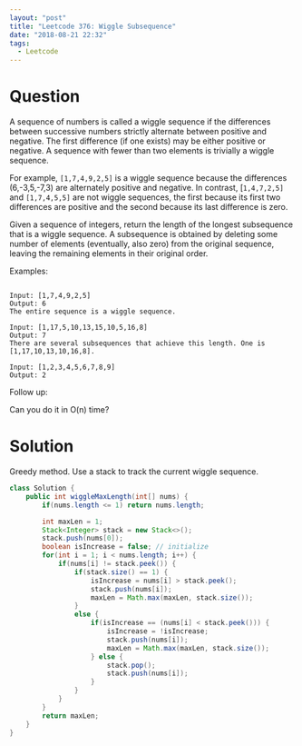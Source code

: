 ```yaml
---
layout: "post"
title: "Leetcode 376: Wiggle Subsequence"
date: "2018-08-21 22:32"
tags:
  - Leetcode
---
```


# Question
A sequence of numbers is called a wiggle sequence if the differences between successive numbers strictly alternate between positive and negative. The first difference (if one exists) may be either positive or negative. A sequence with fewer than two elements is trivially a wiggle sequence.

For example, `[1,7,4,9,2,5]` is a wiggle sequence because the differences (6,-3,5,-7,3) are alternately positive and negative. In contrast, [`1,4,7,2,5]` and `[1,7,4,5,5]` are not wiggle sequences, the first because its first two differences are positive and the second because its last difference is zero.

Given a sequence of integers, return the length of the longest subsequence that is a wiggle sequence. A subsequence is obtained by deleting some number of elements (eventually, also zero) from the original sequence, leaving the remaining elements in their original order.

Examples:
```

Input: [1,7,4,9,2,5]
Output: 6
The entire sequence is a wiggle sequence.

Input: [1,17,5,10,13,15,10,5,16,8]
Output: 7
There are several subsequences that achieve this length. One is [1,17,10,13,10,16,8].

Input: [1,2,3,4,5,6,7,8,9]
Output: 2
```

Follow up:

Can you do it in O(n) time?

# Solution
Greedy method. Use a stack to track the current wiggle sequence.

```java
class Solution {
    public int wiggleMaxLength(int[] nums) {
        if(nums.length <= 1) return nums.length;

        int maxLen = 1;
        Stack<Integer> stack = new Stack<>();
        stack.push(nums[0]);
        boolean isIncrease = false; // initialize
        for(int i = 1; i < nums.length; i++) {
            if(nums[i] != stack.peek()) {
                if(stack.size() == 1) {
                    isIncrease = nums[i] > stack.peek();
                    stack.push(nums[i]);
                    maxLen = Math.max(maxLen, stack.size());
                }
                else {
                    if(isIncrease == (nums[i] < stack.peek())) {
                        isIncrease = !isIncrease;
                        stack.push(nums[i]);
                        maxLen = Math.max(maxLen, stack.size());
                    } else {
                        stack.pop();
                        stack.push(nums[i]);
                    }
                }
            }
        }
        return maxLen;
    }
}
```
